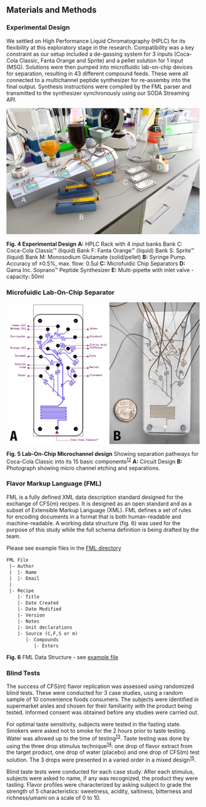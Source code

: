 Materials and Methods
---------------------

### Experimental Design

We settled on High Performance Liquid Chromatography (HPLC) for its
flexibility at this exploratory stage in the research. Compatibility was
a key constraint as our setup included a de-gassing system for 3 inputs
(Coca-Cola Classic, Fanta Orange and Sprite) and a pellet solution for 1
input (MSG). Solutions were then pumped into microfluidic lab-on-chip
devices for separation, resulting in 43 different compound feeds. These
were all connected to a multichannel peptide synthesizer for re-assemby
into the final output. Synthesis instructions were compiled by the FML
parser and transmitted to the synthesizer synchronously using our SODA
Streaming API.

![](figures/Experimental_Design.jpg)

**Fig. 4 Experimental Design**
 **A:** HPLC Rack with 4 input banks Bank C: Coca-Cola Classic™ (liquid)
Bank F: Fanta Orange™ (liquid) Bank S: Sprite™ (liquid) Bank M:
Monosodium Glutamate (solid/pellet) **B:** Syringe Pump. Accuracy of
±0.5%, max. flow: 0.5ul **C:** Microfuidic Chip Separators **D:** Gama
Inc. Soprano™ Peptide Synthesizer **E:** Multi-pipette with inlet
valve - capacity: 50ml

### Microfuidic Lab-On-Chip Separator

![](figures/Lab-on-chip_C-separator.jpg)

**Fig. 5 Lab-On-Chip Microchannel design**
 Showing separation pathways for Coca-Cola Classic into its 15 basic
components<sup>[12](#fn:12)</sup> **A:** Circuit Design **B:**
Photograph showing micro channel etching and separations.

### Flavor Markup Language (FML)

FML is a fully defined XML data description standard designed for the
exchange of CFS(m) recipes. It is designed as an open standard and as a
subset of Extensible Markup Language (XML). FML defines a set of rules
for encoding documents in a format that is both human-readable and
machine-readable. A working data structure (fig. 6) was used for the
purpose of this study while the full schema definition is being drafted
by the team.

Please see example files in the [FML directory](FML/)

    FML File
     |– Author
     |  |- Name
     |  |- Email
     |
     |- Recipe
        |- Title
        |- Date Created
        |- Date Modified
        |- Version
        |- Notes
        |- Unit declarations
        |- Source (C,F,S or m)
           |- Compounds
              |- Esters

**Fig. 6** FML Data Structure - see [example file](FML/example.fml.xml)

### Blind Tests

The success of CFS(m) flavor replication was assessed using randomized
blind tests. These were conducted for 3 case studies, using a random
sample of 10 convenience foods consumers. The subjects were identified
in supermarket aisles and chosen for their familiarity with the product
being tested. Informed consent was obtained before any studies were
carried out.

For optimal taste sensitivity, subjects were tested in the fasting
state. Smokers were asked not to smoke for the 2 hours prior to taste
testing. Water was allowed up to the time of
testing<sup>[13](#fn:13)</sup>. Taste testing was done by using the
three drop stimulus technique<sup>[14](#fn:14)</sup>: one drop of flavor
extract from the target product, one drop of water (placebo) and one
drop of CFS(m) test solution. The 3 drops were presented in a varied
order in a mixed design<sup>[15](#fn:15)</sup>.

Blind taste tests were conducted for each case study. After each
stimulus, subjects were asked to name, if any was recognized, the
product they were tasting. Flavor profiles were characterized by asking
subject to grade the strength of 5 characteristics: sweetness, acidity,
saltiness, bitterness and richness/umami on a scale of 0 to 10.